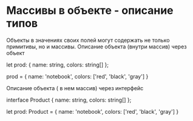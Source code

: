 # Массивы в объекте - описание типов

Объекты в значениях своих полей могут содержать не только примитивы, но и массивы.
Описание объекта (внутри массив) через объект

let prod: {
	name: string,
	colors: string[]
};


 prod = {
	name: 'notebook',
	colors: ['red', 'black', 'gray']
}

Описание объекта ( в нем массив) через интерфейс

interface Product {
	name: string,
	colors: string[]
};


let prod: Product = {
	name: 'notebook',
	colors: ['red', 'black', 'gray']
}
